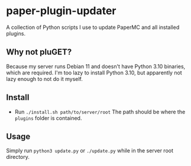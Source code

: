 # paper-plugin-updater

A collection of Python scripts I use to update PaperMC and all installed plugins.

## Why not pluGET?
Because my server runs Debian 11 and doesn't have Python 3.10 binaries, which are required.
I'm too lazy to install Python 3.10, but apparently not lazy enough to not do it myself.

## Install
- Run `./install.sh path/to/server/root`
The path should be where the `plugins` folder is contained.

## Usage
Simply run `python3 update.py` or `./update.py` while in the server root directory.
